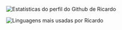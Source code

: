 ![Estatísticas do perfil do Github de Ricardo](https://github-readme-stats.vercel.app/api?username=RickyM7&locale=pt-br&theme=merko&hide=stars&hide_rank=true&show=prs_merged,prs_merged_percentage&show_icons=true)

![Linguagens mais usadas por Ricardo](https://github-readme-stats.vercel.app/api/top-langs?username=RickyM7&layout=compact&locale=pt-br&theme=merko)
